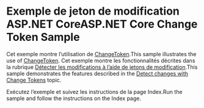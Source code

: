 # <a name="aspnet-core-change-token-sample"></a><span data-ttu-id="7dec5-101">Exemple de jeton de modification ASP.NET Core</span><span class="sxs-lookup"><span data-stu-id="7dec5-101">ASP.NET Core Change Token Sample</span></span>

<span data-ttu-id="7dec5-102">Cet exemple montre l’utilisation de [ChangeToken](https://docs.microsoft.com/dotnet/api/microsoft.extensions.primitives.changetoken).</span><span class="sxs-lookup"><span data-stu-id="7dec5-102">This sample illustrates the use of [ChangeToken](https://docs.microsoft.com/dotnet/api/microsoft.extensions.primitives.changetoken).</span></span> <span data-ttu-id="7dec5-103">Cet exemple montre les fonctionnalités décrites dans la rubrique [Détecter les modifications à l’aide de jetons de modification](https://docs.microsoft.com/aspnet/core/fundamentals/change-tokens).</span><span class="sxs-lookup"><span data-stu-id="7dec5-103">This sample demonstrates the features described in the [Detect changes with Change Tokens](https://docs.microsoft.com/aspnet/core/fundamentals/change-tokens) topic.</span></span>

<span data-ttu-id="7dec5-104">Exécutez l’exemple et suivez les instructions de la page Index.</span><span class="sxs-lookup"><span data-stu-id="7dec5-104">Run the sample and follow the instructions on the Index page.</span></span>
